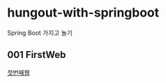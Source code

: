 # hungout-with-springboot
Spring Boot 가지고 놀기 

## 001 FirstWeb
[첫번째웹](https://github.com/hugoMGSung/hungout-with-springboot/tree/main/001_firstweb)